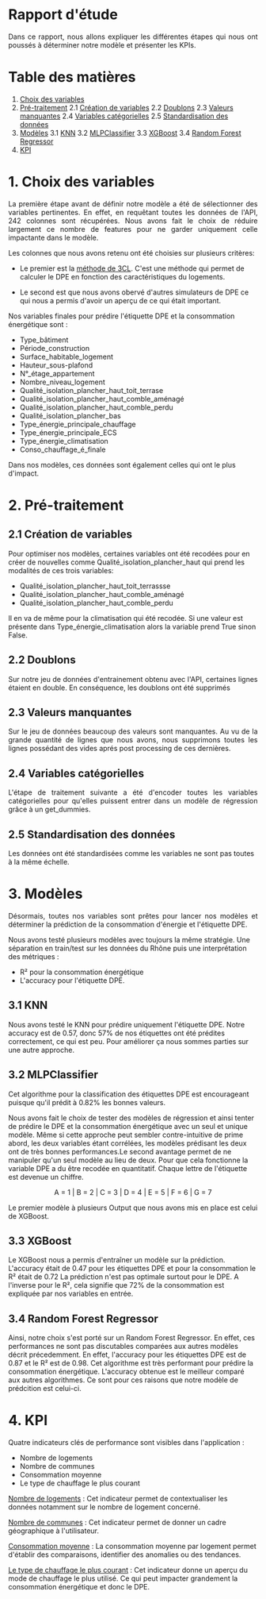 # Rapport d'étude

<div style="text-align: justify;">Dans ce rapport, nous allons expliquer les différentes étapes qui nous ont poussés à déterminer notre modèle et présenter les KPIs.</div>

# Table des matières
1. [Choix des variables](#1-choix-des-variables)
2. [Pré-traitement](#2-pré-traitement)
2.1 [Création de variables](#21-création-de-variables)
2.2 [Doublons](#22-doublons)
2.3 [Valeurs manquantes](#23-valeurs-manquantes)
2.4 [Variables catégorielles](#24-variables-catégorielles)
2.5 [Standardisation des données](#25-standardisation-des-données)
3. [Modèles](#3-modèles)
3.1 [KNN](#31-knn)
3.2 [MLPClassifier](#32-mlpclassifier)
3.3 [XGBoost](#33-xgboost)
3.4 [Random Forest Regressor](#34-random-forest-regressor)
4. [KPI](#4-kpi)



# 1. Choix des variables
<div style="text-align: justify;">La première étape avant de définir notre modèle a été de sélectionner des variables pertinentes. En effet, en requêtant toutes les données de l'API, 242 colonnes sont récupérées. Nous avons fait le choix de réduire largement ce nombre de features pour ne garder uniquement celle impactante dans le modèle.</div>

Les colonnes que nous avons retenu ont été choisies sur plusieurs critères: 
- Le premier est la [méthode de 3CL](https://www.ecologie.gouv.fr/sites/default/files/documents/notice_DPE.pdf). C'est une méthode qui permet de calculer le DPE en fonction des caractéristiques du logements.

- Le second est que nous avons obervé d'autres simulateurs de DPE ce qui nous a permis d'avoir un aperçu de ce qui était important. 

Nos variables finales pour prédire l'étiquette DPE et la consommation énergétique sont :
- Type_bâtiment
- Période_construction
- Surface_habitable_logement
- Hauteur_sous-plafond
- N°_étage_appartement
- Nombre_niveau_logement
- Qualité_isolation_plancher_haut_toit_terrase
- Qualité_isolation_plancher_haut_comble_aménagé
- Qualité_isolation_plancher_haut_comble_perdu
- Qualité_isolation_plancher_bas
- Type_énergie_principale_chauffage
- Type_énergie_principale_ECS
- Type_énergie_climatisation
- Conso_chauffage_é_finale

Dans nos modèles, ces données sont également celles qui ont le plus d'impact.
# 2. Pré-traitement
## 2.1 Création de variables
Pour optimiser nos modèles, certaines variables ont été recodées pour en créer de nouvelles comme Qualité_isolation_plancher_haut qui prend les modalités de ces trois variables:
- Qualité_isolation_plancher_haut_toit_terrassse
- Qualité_isolation_plancher_haut_comble_aménagé
- Qualité_isolation_plancher_haut_comble_perdu

Il en va de même pour la climatisation qui été recodée. Si une valeur est présente dans Type_énergie_climatisation alors la variable prend True sinon False.

## 2.2 Doublons
<div style="text-align: justify;">Sur notre jeu de données d'entrainement obtenu avec l'API, certaines lignes étaient en double. En conséquence, les doublons ont été supprimés</div>

## 2.3 Valeurs manquantes
<div style="text-align: justify;">Sur le jeu de données beaucoup des valeurs sont manquantes. Au vu de la grande quantité de lignes que nous avons, nous supprimons toutes les lignes possédant des vides aprés post processing de ces dernières.</div>

## 2.4 Variables catégorielles
<div style="text-align: justify;">
L'étape de traitement suivante a été d'encoder toutes les variables catégorielles pour qu'elles puissent entrer dans un modèle de régression grâce à un get_dummies.</div>

## 2.5 Standardisation des données
Les données ont été standardisées comme les variables ne sont pas toutes à la même échelle.

# 3. Modèles
<div style="text-align: justify;">Désormais, toutes nos variables sont prêtes pour lancer nos modèles et déterminer la prédiction de la consommation d'énergie et l'étiquette DPE.</div>

Nous avons testé plusieurs modèles avec toujours la même stratégie. Une séparation en train/test sur les données du Rhône puis une interprétation des métriques : 
- R² pour la consommation énergétique
- L'accuracy pour l'étiquette DPE.

## 3.1 KNN
Nous avons testé le KNN pour prédire uniquement l'étiquette DPE. Notre accuracy est de 0.57, donc 57% de nos étiquettes ont été prédites correctement, ce qui est peu. Pour améliorer ça nous sommes parties sur une autre approche.

## 3.2 MLPClassifier
Cet algorithme pour la classification des étiquettes DPE est encourageant puisque qu'il prédit à 0.82% les bonnes valeurs.

Nous avons fait le choix de tester des modèles de régression et ainsi tenter de prédire le DPE et la consommation énergétique avec un seul et unique modèle. Même si cette approche peut sembler contre-intuitive de prime abord, les deux variables étant corrélées, les modèles prédisant les deux ont de très bonnes performances.Le second avantage permet de ne manipuler qu'un seul modèle au lieu de deux. Pour que cela fonctionne la variable DPE a du être recodée en quantitatif. Chaque lettre de l'étiquette est devenue un chiffre.
<p align="center">A = 1 |
B = 2 |
C = 3 |
D = 4 |
E = 5 |
F = 6 |
G = 7 </p>

Le premier modèle à plusieurs Output que nous avons mis en place est celui de XGBoost.

## 3.3 XGBoost 
Le XGBoost nous a permis d'entraîner un modèle sur la prédiction. L'accuracy était de 0.47 pour les étiquettes DPE et pour la consommation le R² était de 0.72 La prédiction n'est pas optimale surtout pour le DPE. A l'inverse pour le R², cela signifie que 72% de la consommation est expliquée par nos variables en entrée.


## 3.4 Random Forest Regressor
Ainsi, notre choix s'est porté sur un Random Forest Regressor. En effet, ces performances ne sont pas discutables comparées aux autres modèles décrit précedemment. En effet, l'accuracy pour les étiquettes DPE est de 0.87 et le R² est de 0.98. Cet algorithme est très performant pour prédire la consommation énergétique. L'accuracy obtenue est le meilleur comparé aux autres algorithmes. Ce sont pour ces raisons que notre modèle de prédcition est celui-ci.

# 4. KPI
Quatre indicateurs clés de performance sont visibles dans l'application : 
- Nombre de logements
- Nombre de communes
- Consommation moyenne
- Le type de chauffage le plus courant

<U>Nombre de logements</U> : Cet indicateur permet de contextualiser les données notamment sur le nombre de logement concerné.

<U>Nombre de communes</U> : Cet indicateur permet de donner un cadre géographique à l'utilisateur.

<U>Consommation moyenne</U> : La consommation moyenne par logement permet d'établir des comparaisons, identifier des anomalies ou des tendances.

<U>Le type de chauffage le plus courant</U> : Cet indicateur donne un aperçu du mode de chauffage le plus utilisé. Ce qui peut impacter grandement la consommation énergétique et donc le DPE.

